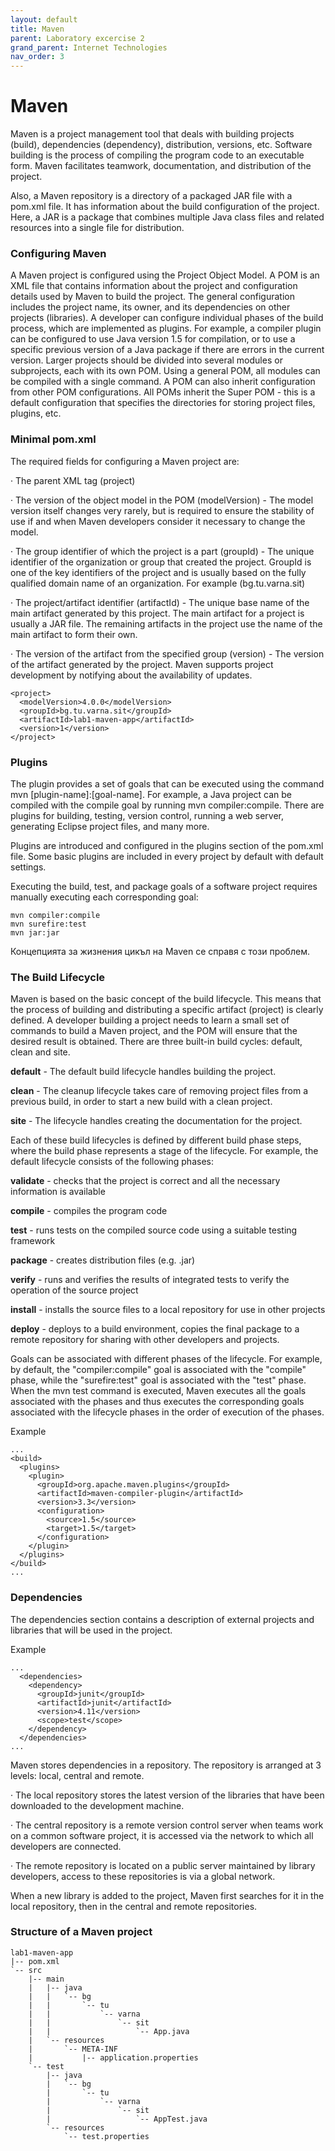 ```yaml
---
layout: default
title: Maven
parent: Laboratory excercise 2
grand_parent: Internet Technologies
nav_order: 3
---
```



# Maven

Maven is a project management tool that deals with building projects (build), dependencies (dependency), distribution, versions, etc. Software building is the process of compiling the program code to an executable form. Maven facilitates teamwork, documentation, and distribution of the project.

Also, a Maven repository is a directory of a packaged JAR file with a pom.xml file. It has information about the build configuration of the project. Here, a JAR is a package that combines multiple Java class files and related resources into a single file for distribution.

### Configuring Maven

A Maven project is configured using the Project Object Model. A POM is an XML file that contains information about the project and configuration details used by Maven to build the project. The general configuration includes the project name, its owner, and its dependencies on other projects (libraries). A developer can configure individual phases of the build process, which are implemented as plugins. For example, a compiler plugin can be configured to use Java version 1.5 for compilation, or to use a specific previous version of a Java package if there are errors in the current version. Larger projects should be divided into several modules or subprojects, each with its own POM. Using a general POM, all modules can be compiled with a single command. A POM can also inherit configuration from other POM configurations. All POMs inherit the Super POM - this is a default configuration that specifies the directories for storing project files, plugins, etc.

### Minimal pom.xml

The required fields for configuring a Maven project are:

· The parent XML tag (project)

· The version of the object model in the POM (modelVersion) - The model version itself changes very rarely, but is required to ensure the stability of use if and when Maven developers consider it necessary to change the model.

· The group identifier of which the project is a part (groupId) - The unique identifier of the organization or group that created the project. GroupId is one of the key identifiers of the project and is usually based on the fully qualified domain name of an organization. For example (bg.tu.varna.sit)

· The project/artifact identifier (artifactId) - The unique base name of the main artifact generated by this project. The main artifact for a project is usually a JAR file. The remaining artifacts in the project use the name of the main artifact to form their own.

· The version of the artifact from the specified group (version) - The version of the artifact generated by the project. Maven supports project development by notifying about the availability of updates.

```
<project>
  <modelVersion>4.0.0</modelVersion>
  <groupId>bg.tu.varna.sit</groupId>
  <artifactId>lab1-maven-app</artifactId>
  <version>1</version>
</project>
```

### Plugins

The plugin provides a set of goals that can be executed using the command mvn \[plugin-name]:\[goal-name]. For example, a Java project can be compiled with the compile goal by running mvn compiler:compile. There are plugins for building, testing, version control, running a web server, generating Eclipse project files, and many more.

Plugins are introduced and configured in the plugins section of the pom.xml file. Some basic plugins are included in every project by default with default settings.

Executing the build, test, and package goals of a software project requires manually executing each corresponding goal:

```
mvn compiler:compile
mvn surefire:test
mvn jar:jar
```

Концепцията за жизнения цикъл на Maven се справя с този проблем.

### The Build Lifecycle

Maven is based on the basic concept of the build lifecycle. This means that the process of building and distributing a specific artifact (project) is clearly defined. A developer building a project needs to learn a small set of commands to build a Maven project, and the POM will ensure that the desired result is obtained. There are three built-in build cycles: default, clean and site.

**default** - The default build lifecycle handles building the project.

**clean** - The cleanup lifecycle takes care of removing project files from a previous build, in order to start a new build with a clean project.

**site** - The lifecycle handles creating the documentation for the project.

Each of these build lifecycles is defined by different build phase steps, where the build phase represents a stage of the lifecycle. For example, the default lifecycle consists of the following phases:

**validate** - checks that the project is correct and all the necessary information is available

**compile** - compiles the program code

**test** - runs tests on the compiled source code using a suitable testing framework

**package** - creates distribution files (e.g. .jar)

**verify** - runs and verifies the results of integrated tests to verify the operation of the source project

**install** - installs the source files to a local repository for use in other projects

**deploy** - deploys to a build environment, copies the final package to a remote repository for sharing with other developers and projects.

Goals can be associated with different phases of the lifecycle. For example, by default, the "compiler:compile" goal is associated with the "compile" phase, while the "surefire:test" goal is associated with the "test" phase. When the mvn test command is executed, Maven executes all the goals associated with the phases and thus executes the corresponding goals associated with the lifecycle phases in the order of execution of the phases.

Example

```
...
<build>
  <plugins>
    <plugin>
      <groupId>org.apache.maven.plugins</groupId>
      <artifactId>maven-compiler-plugin</artifactId>
      <version>3.3</version>
      <configuration>
        <source>1.5</source>
        <target>1.5</target>
      </configuration>
    </plugin>
  </plugins>
</build>
...
```

### Dependencies

The dependencies section contains a description of external projects and libraries that will be used in the project.

Example

```
...
  <dependencies>
    <dependency>
      <groupId>junit</groupId>
      <artifactId>junit</artifactId>
      <version>4.11</version>
      <scope>test</scope>
    </dependency>
  </dependencies>
...
```

Maven stores dependencies in a repository. The repository is arranged at 3 levels: local, central and remote.

· The local repository stores the latest version of the libraries that have been downloaded to the development machine.

· The central repository is a remote version control server when teams work on a common software project, it is accessed via the network to which all developers are connected.

· The remote repository is located on a public server maintained by library developers, access to these repositories is via a global network.

When a new library is added to the project, Maven first searches for it in the local repository, then in the central and remote repositories.

### Structure of a Maven project

```
lab1-maven-app
|-- pom.xml
`-- src
    |-- main
    |   |-- java
    |   |   `-- bg
    |   |       `-- tu
    |   |           `-- varna
    |   |               `-- sit
    |   |                   `-- App.java
    |   `-- resources
    |       `-- META-INF
    |           |-- application.properties
    `-- test
        |-- java
        |   `-- bg
        |       `-- tu
        |           `-- varna
        |               `-- sit
        |                   `-- AppTest.java
        `-- resources
            `-- test.properties

```
